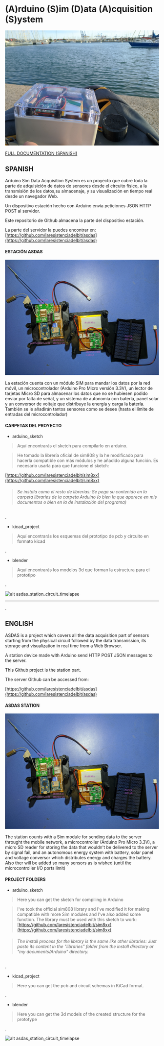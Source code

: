 # (A)rduino (S)im (D)ata (A)cquisition (S)ystem

![alt asdas_station](https://raw.githubusercontent.com/laresistenciadelbit/asdas_station/main/readme-images/last_boats.jpg)

[FULL DOCUMENTATION (SPANISH)](https://github.com/laresistenciadelbit/varios/raw/master/ASDAS_PUBLIC_LITE.PDF)

## SPANISH

Arduino Sim Data Acquisition System es un proyecto que cubre toda la parte de
adquisición de datos de sensores desde el circuito físico, a la transmisión de los datos,su almacenaje, y su visualización en tiempo real desde un navegador Web.

Un dispositivo estación hecho con Arduino envía peticiones JSON HTTP POST al servidor.

Este repositorio de Github almacena la parte del dispositivo estación.

La parte del servidor la puedes encontrar en:
[https://github.com/laresistenciadelbit/asdas](https://github.com/laresistenciadelbit/asdas)

#### ESTACIÓN ASDAS

![alt asdas_station_circuit](https://raw.githubusercontent.com/laresistenciadelbit/asdas_station/main/readme-images/END_marks.jpg)

La estación cuenta con un módulo SIM para mandar los datos por la red móvil, un microcontrolador (Arduino Pro Micro versión 3.3V), un lector de tarjetas Micro SD para almacenar los datos que no se hubiesen podido enviar por falta de señal, y un sistema de autonomía con batería, panel solar y un conversor de voltaje que distribuye la energía y carga la batería. También se le añadirán tantos sensores como se desee (hasta el límite de entradas del microcontrolador)


#### CARPETAS DEL PROYECTO

- arduino_sketch

>Aquí encontrarás el sketch para compilarlo en arduino. 

>He tomado la librería oficial de sim808 y la he modificado para hacerla compatible con más módulos y he añadido alguna función.
Es necesario usarla para que funcione el sketch:

[https://github.com/laresistenciadelbit/sim8xx](https://github.com/laresistenciadelbit/sim8xx)

>###### Se instala como el resto de librerías: Se pega su contenido en la carpeta libraries de la carpeta Arduino (o bien la que aparece en mis documentos o bien en la de instalación del programa)

.
- kicad_project

>Aquí encontrarás los esquemas del prototipo de pcb y circuito en formato kicad

.

- blender

>Aquí encontrarás los modelos 3d que forman la estructura para el prototipo

.

![alt asdas_station_circuit_timelapse](https://raw.githubusercontent.com/laresistenciadelbit/asdas_station/main/readme-images/TIMELAPSE.gif)


___
.
## ENGLISH

ASDAS is a project which covers all the data acquisition part of sensors starting from the physical circuit followed by the data transmission, its storage and visualization in real time from a Web Browser.

A station device made with Arduino send HTTP POST JSON messages to the server.

This Github project is the station part.

The server Github can be accessed from:

[https://github.com/laresistenciadelbit/asdas](https://github.com/laresistenciadelbit/asdas)


#### ASDAS STATION

![alt asdas_station_circuit](https://raw.githubusercontent.com/laresistenciadelbit/asdas_station/main/readme-images/END_marks.jpg)

The station counts with a Sim module for sending data to the server throught the mobile network, a microcontroller (Arduino Pro Micro 3.3V), a micro SD reader for storing the data that wouldn't be delivered to the server by signal fail, and an autonomous energy system with battery, solar panel and voltage conversor which distributes energy and charges the battery. Also ther will be added so many sensors as is wished (until the microcontroller I/O ports limit)

#### PROJECT FOLDERS

- arduino_sketch

>Here you can get the sketch for compiling in Arduino

> I've took the official sim808 library and I've modified it for making compatible with more Sim modules and I've also added some function.
The library must be used with this sketch to work:
[https://github.com/laresistenciadelbit/sim8xx](https://github.com/laresistenciadelbit/sim8xx)

>###### The install process for the library is the same like other libraries: Just paste its content in the "libraries" folder from the install directory or "my documents/Arduino" directory.

.
- kicad_project

>Here you can get the pcb and circuit schemas in KiCad format.

.

- blender

>Here you can get the 3d models of the created structure for the prototype

.

![alt asdas_station_circuit_timelapse](https://raw.githubusercontent.com/laresistenciadelbit/asdas_station/main/readme-images/TIMELAPSE.gif)
